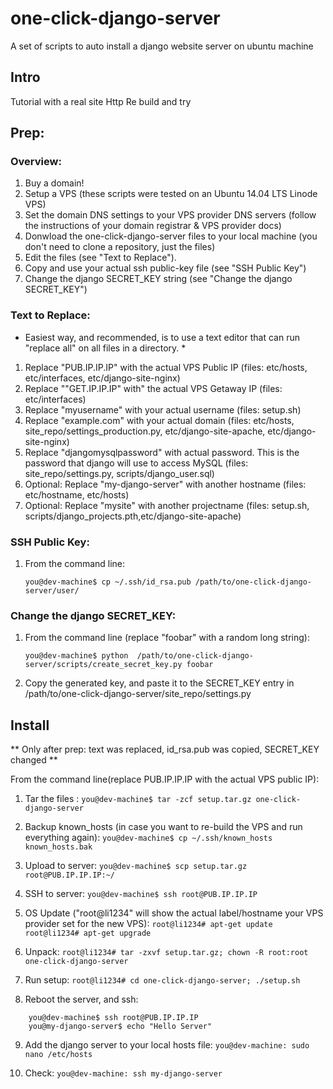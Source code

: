 # one-click-django-server
A set of scripts to auto install a django website server on ubuntu machine

## Intro
Tutorial with a real site
Http
Re build and try


## Prep:

### Overview:
1. Buy a domain!
2. Setup a VPS (these scripts were tested on an Ubuntu 14.04 LTS Linode VPS)
3. Set the domain DNS settings to your VPS provider DNS servers (follow the instructions of your domain registrar & VPS provider docs)
4. Donwload the one-click-django-server files to your local machine (you don't need to clone a repository, just the files)
5. Edit the files (see "Text to Replace"). 
6. Copy and use your actual ssh public-key file (see "SSH Public Key")
7. Change the django SECRET_KEY string (see "Change the django SECRET_KEY")


### Text to Replace:
* Easiest way, and recommended, is to use a text editor that can run "replace all" on all files in a directory. *

1. Replace "PUB.IP.IP.IP" with the actual VPS Public IP (files: etc/hosts, etc/interfaces, etc/django-site-nginx)
2. Replace ""GET.IP.IP.IP" with" the actual VPS Getaway IP (files: etc/interfaces)
3. Replace "myusername" with your actual username (files: setup.sh)
4. Replace "example.com" with your actual domain (files: etc/hosts, site_repo/settings_production.py, etc/django-site-apache, etc/django-site-nginx)
5. Replace "djangomysqlpassword" with actual password. This is the password that django will use to access MySQL (files: site_repo/settings.py, scripts/django_user.sql)
5. Optional: Replace "my-django-server" with another hostname (files: etc/hostname, etc/hosts)
6. Optional: Replace "mysite" with another projectname (files: setup.sh, scripts/django_projects.pth,etc/django-site-apache)


### SSH Public Key:

1. From the command line:

    `you@dev-machine$ cp ~/.ssh/id_rsa.pub /path/to/one-click-django-server/user/`


### Change the django SECRET_KEY:

1. From the command line (replace "foobar" with a random long string):

    `you@dev-machine$ python  /path/to/one-click-django-server/scripts/create_secret_key.py foobar`
    
2. Copy the generated key, and paste it to the SECRET_KEY entry in /path/to/one-click-django-server/site_repo/settings.py
    


## Install
** Only after prep: text was replaced, id_rsa.pub was copied, SECRET_KEY changed **

From the command line(replace PUB.IP.IP.IP with the actual VPS public IP):

1. Tar the files :
    `you@dev-machine$ tar -zcf setup.tar.gz one-click-django-server`
    
2. Backup known_hosts (in case you want to re-build the VPS and run everything again):
    `you@dev-machine$ cp ~/.ssh/known_hosts known_hosts.bak`
    
3. Upload to server: 
    `you@dev-machine$ scp setup.tar.gz root@PUB.IP.IP.IP:~/`
    
4. SSH to server:
    `you@dev-machine$ ssh root@PUB.IP.IP.IP`

5. OS Update ("root@li1234" will show the actual label/hostname your VPS provider set for the new VPS):
    `root@li1234# apt-get update`
    `root@li1234# apt-get upgrade`
        
6. Unpack:
    `root@li1234# tar -zxvf setup.tar.gz; chown -R root:root one-click-django-server`
    
7. Run setup:
    `root@li1234# cd one-click-django-server; ./setup.sh`
    
8. Reboot the server, and ssh:
```
    you@dev-machine$ ssh root@PUB.IP.IP.IP
    you@my-django-server$ echo "Hello Server"
```

9. Add the django server to your local hosts file:
    `you@dev-machine: sudo nano /etc/hosts`

10. Check: 
    `you@dev-machine: ssh my-django-server`
